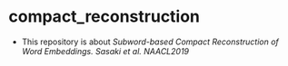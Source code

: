 # compact_reconstruction
- This repository is about *Subword-based Compact Reconstruction of Word Embeddings. Sasaki et al. NAACL2019*
